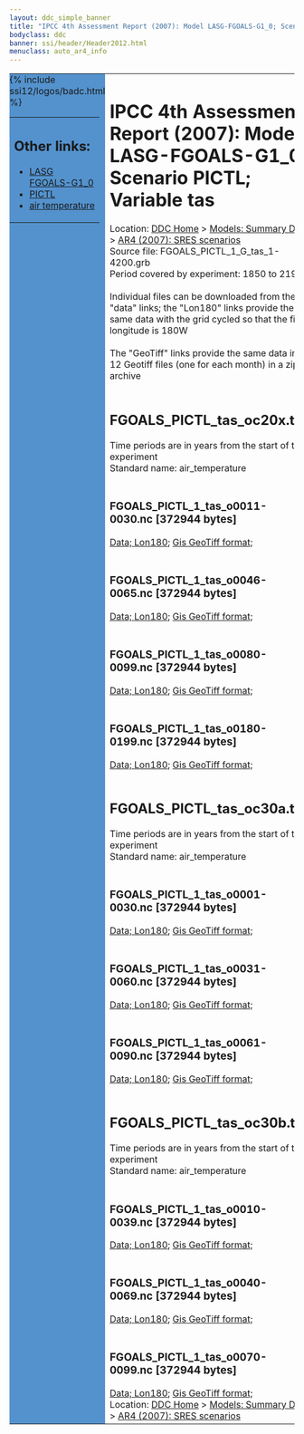 ```yaml
---
layout: ddc_simple_banner
title: "IPCC 4th Assessment Report (2007): Model LASG-FGOALS-G1_0; Scenario PICTL; Variable tas"
bodyclass: ddc
banner: ssi/header/Header2012.html
menuclass: auto_ar4_info
---
```



<table width="100%" border="0" cellspacing="0" cellpadding="0" style="border-collapse: collapse;">
<tr style="margin:0;padding:0;border:0;">
<td style="margin:0;padding:0;border:0;height:1pt;width:150pt;background:#5492CD;" valign="top" >

<div id="lh-col2" class="auto_ar4_info">
<table class="menumain" bgcolor="#5492CD" cellspacing="0" width="100%" border="0">
<tr><td>
<h2> Other links:</h2>
<ul>
<li><a href="/auto/ar4/model-LASG-FGOALS-G1_0.html">LASG<br/>FGOALS-G1_0</a></li>
<li><a href="/auto/ar4/scenario-PICTL.html">PICTL</a></li>
<li><a href="/auto/ar4/var-air_temperature.html">air temperature</a></li>
</ul>
</td></tr>
{% include ssi12/logos/badc.html %}
</table>
</div>
</td>
<td><h1>IPCC 4th Assessment Report (2007): Model LASG-FGOALS-G1_0; Scenario PICTL; Variable tas</h1>

<!-- Breadcrumb1 -->
<div id="breadcrumb1" align="left">
Location: <a href="/index.html">DDC Home</a> > <a href="/sim/gcm_clim/">Models: Summary Data</a>
> <a href="/sim/gcm_clim/SRES_AR4/index.html">AR4 (2007): SRES scenarios</a>
</div>
<!-- End of Breadcrumb1 -->Source file: FGOALS_PICTL_1_G_tas_1-4200.grb
<br/>
Period covered by experiment: 1850 to 2199<br/>
<br/>Individual files can be downloaded from the "data" links; the "Lon180" links provide the same data
         with the grid cycled so that the first longitude is 180W<br/>
<br/>The "GeoTiff" links provide the same data in 12 Geotiff files (one for each month)
          in a zip archive<br/>
<br/><h2>FGOALS_PICTL_tas_oc20x.tar</h2>
Time periods are in years from the start of the experiment<br/>
Standard name: air_temperature<br>
<br/><h3>FGOALS_PICTL_1_tas_o0011-0030.nc [372944 bytes]</h3>
<a href="http://apps.ipcc-data.org/cgi-bin/downl/ar4_nc/tas/FGOALS_PICTL_1_tas_o0011-0030.nc">Data; </a><a href="http://apps.ipcc-data.org/cgi-bin/downl/ar4_nc/tas/FGOALS_PICTL_1_tas_o0011-0030.cyto180.nc"> Lon180</a>; <a href="/cgi-bin/downl/ar4_tif/tas/FGOALS_PICTL_1_tas_o0011-0030.zip">Gis GeoTiff format; </a><br/>
<br/><h3>FGOALS_PICTL_1_tas_o0046-0065.nc [372944 bytes]</h3>
<a href="http://apps.ipcc-data.org/cgi-bin/downl/ar4_nc/tas/FGOALS_PICTL_1_tas_o0046-0065.nc">Data; </a><a href="http://apps.ipcc-data.org/cgi-bin/downl/ar4_nc/tas/FGOALS_PICTL_1_tas_o0046-0065.cyto180.nc"> Lon180</a>; <a href="/cgi-bin/downl/ar4_tif/tas/FGOALS_PICTL_1_tas_o0046-0065.zip">Gis GeoTiff format; </a><br/>
<br/><h3>FGOALS_PICTL_1_tas_o0080-0099.nc [372944 bytes]</h3>
<a href="http://apps.ipcc-data.org/cgi-bin/downl/ar4_nc/tas/FGOALS_PICTL_1_tas_o0080-0099.nc">Data; </a><a href="http://apps.ipcc-data.org/cgi-bin/downl/ar4_nc/tas/FGOALS_PICTL_1_tas_o0080-0099.cyto180.nc"> Lon180</a>; <a href="/cgi-bin/downl/ar4_tif/tas/FGOALS_PICTL_1_tas_o0080-0099.zip">Gis GeoTiff format; </a><br/>
<br/><h3>FGOALS_PICTL_1_tas_o0180-0199.nc [372944 bytes]</h3>
<a href="http://apps.ipcc-data.org/cgi-bin/downl/ar4_nc/tas/FGOALS_PICTL_1_tas_o0180-0199.nc">Data; </a><a href="http://apps.ipcc-data.org/cgi-bin/downl/ar4_nc/tas/FGOALS_PICTL_1_tas_o0180-0199.cyto180.nc"> Lon180</a>; <a href="/cgi-bin/downl/ar4_tif/tas/FGOALS_PICTL_1_tas_o0180-0199.zip">Gis GeoTiff format; </a><br/>
<br/><h2>FGOALS_PICTL_tas_oc30a.tar</h2>
Time periods are in years from the start of the experiment<br/>
Standard name: air_temperature<br>
<br/><h3>FGOALS_PICTL_1_tas_o0001-0030.nc [372944 bytes]</h3>
<a href="http://apps.ipcc-data.org/cgi-bin/downl/ar4_nc/tas/FGOALS_PICTL_1_tas_o0001-0030.nc">Data; </a><a href="http://apps.ipcc-data.org/cgi-bin/downl/ar4_nc/tas/FGOALS_PICTL_1_tas_o0001-0030.cyto180.nc"> Lon180</a>; <a href="/cgi-bin/downl/ar4_tif/tas/FGOALS_PICTL_1_tas_o0001-0030.zip">Gis GeoTiff format; </a><br/>
<br/><h3>FGOALS_PICTL_1_tas_o0031-0060.nc [372944 bytes]</h3>
<a href="http://apps.ipcc-data.org/cgi-bin/downl/ar4_nc/tas/FGOALS_PICTL_1_tas_o0031-0060.nc">Data; </a><a href="http://apps.ipcc-data.org/cgi-bin/downl/ar4_nc/tas/FGOALS_PICTL_1_tas_o0031-0060.cyto180.nc"> Lon180</a>; <a href="/cgi-bin/downl/ar4_tif/tas/FGOALS_PICTL_1_tas_o0031-0060.zip">Gis GeoTiff format; </a><br/>
<br/><h3>FGOALS_PICTL_1_tas_o0061-0090.nc [372944 bytes]</h3>
<a href="http://apps.ipcc-data.org/cgi-bin/downl/ar4_nc/tas/FGOALS_PICTL_1_tas_o0061-0090.nc">Data; </a><a href="http://apps.ipcc-data.org/cgi-bin/downl/ar4_nc/tas/FGOALS_PICTL_1_tas_o0061-0090.cyto180.nc"> Lon180</a>; <a href="/cgi-bin/downl/ar4_tif/tas/FGOALS_PICTL_1_tas_o0061-0090.zip">Gis GeoTiff format; </a><br/>
<br/><h2>FGOALS_PICTL_tas_oc30b.tar</h2>
Time periods are in years from the start of the experiment<br/>
Standard name: air_temperature<br>
<br/><h3>FGOALS_PICTL_1_tas_o0010-0039.nc [372944 bytes]</h3>
<a href="http://apps.ipcc-data.org/cgi-bin/downl/ar4_nc/tas/FGOALS_PICTL_1_tas_o0010-0039.nc">Data; </a><a href="http://apps.ipcc-data.org/cgi-bin/downl/ar4_nc/tas/FGOALS_PICTL_1_tas_o0010-0039.cyto180.nc"> Lon180</a>; <a href="/cgi-bin/downl/ar4_tif/tas/FGOALS_PICTL_1_tas_o0010-0039.zip">Gis GeoTiff format; </a><br/>
<br/><h3>FGOALS_PICTL_1_tas_o0040-0069.nc [372944 bytes]</h3>
<a href="http://apps.ipcc-data.org/cgi-bin/downl/ar4_nc/tas/FGOALS_PICTL_1_tas_o0040-0069.nc">Data; </a><a href="http://apps.ipcc-data.org/cgi-bin/downl/ar4_nc/tas/FGOALS_PICTL_1_tas_o0040-0069.cyto180.nc"> Lon180</a>; <a href="/cgi-bin/downl/ar4_tif/tas/FGOALS_PICTL_1_tas_o0040-0069.zip">Gis GeoTiff format; </a><br/>
<br/><h3>FGOALS_PICTL_1_tas_o0070-0099.nc [372944 bytes]</h3>
<a href="http://apps.ipcc-data.org/cgi-bin/downl/ar4_nc/tas/FGOALS_PICTL_1_tas_o0070-0099.nc">Data; </a><a href="http://apps.ipcc-data.org/cgi-bin/downl/ar4_nc/tas/FGOALS_PICTL_1_tas_o0070-0099.cyto180.nc"> Lon180</a>; <a href="/cgi-bin/downl/ar4_tif/tas/FGOALS_PICTL_1_tas_o0070-0099.zip">Gis GeoTiff format; </a><br/>
<!-- Breadcrumb2 -->
<div id="breadcrumb2" align="left">
Location: <a href="/index.html">DDC Home</a> > <a href="/sim/gcm_clim/">Models: Summary Data</a>
> <a href="/sim/gcm_clim/SRES_AR4/index.html">AR4 (2007): SRES scenarios</a>
</div>
<!-- End of Breadcrumb2 --></td></tr></table>
